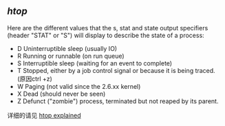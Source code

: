 *htop* 
---
Here are the different values that the s, stat and state output specifiers (header "STAT" or "S") will display to
describe the state of a process:

+ D Uninterruptible sleep (usually IO)
+ R Running or runnable (on run queue)
+ S Interruptible sleep (waiting for an event to complete)
+ T Stopped, either by a job control signal or because it is being traced. (原因ctrl +z)
+ W Paging (not valid since the 2.6.xx kernel)
+ X Dead (should never be seen)
+ Z Defunct ("zombie") process, terminated but not reaped by its parent.

详细的请见
[htop explained](https://peteris.rocks/blog/htop/#t-stopped-by-job-control-signal)

